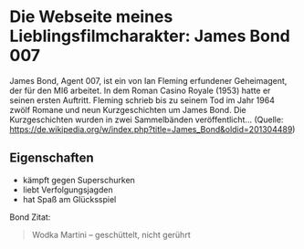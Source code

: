 # Die Webseite meines Lieblingsfilmcharakter: James Bond 007

James Bond, Agent 007, ist ein von Ian Fleming erfundener Geheimagent, der für den MI6 arbeitet. In dem Roman Casino Royale (1953) hatte er seinen ersten Auftritt. Fleming schrieb bis zu seinem Tod im Jahr 1964 zwölf Romane und neun Kurzgeschichten um James Bond. Die Kurzgeschichten wurden in zwei Sammelbänden veröffentlicht... (Quelle: https://de.wikipedia.org/w/index.php?title=James_Bond&oldid=201304489)

## Eigenschaften
* kämpft gegen Superschurken
* liebt Verfolgungsjagden
* hat Spaß am Glücksspiel

Bond Zitat:
> Wodka Martini – geschüttelt, nicht gerührt

